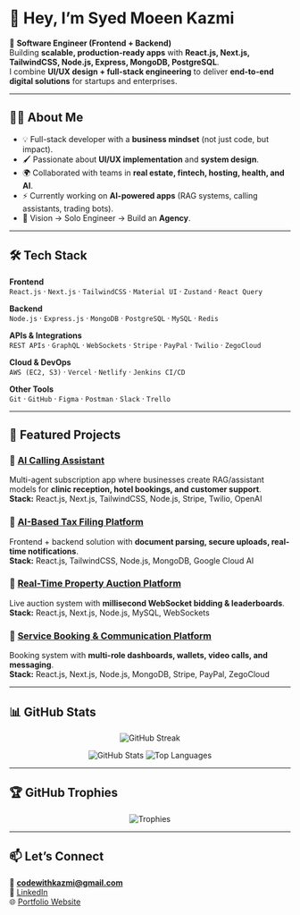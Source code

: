 # 👋 Hey, I’m Syed Moeen Kazmi  

🚀 **Software Engineer (Frontend + Backend)**  
Building **scalable, production-ready apps** with **React.js, Next.js, TailwindCSS, Node.js, Express, MongoDB, PostgreSQL**.  
I combine **UI/UX design + full-stack engineering** to deliver **end-to-end digital solutions** for startups and enterprises.  

---

## 🧑‍💻 About Me  
- 💡 Full-stack developer with a **business mindset** (not just code, but impact).  
- 🖌️ Passionate about **UI/UX implementation** and **system design**.  
- 🌍 Collaborated with teams in **real estate, fintech, hosting, health, and AI**.  
- ⚡ Currently working on **AI-powered apps** (RAG systems, calling assistants, trading bots).  
- 🎯 Vision → Solo Engineer → Build an **Agency**.  

---

## 🛠️ Tech Stack  

**Frontend**  
`React.js` · `Next.js` · `TailwindCSS` · `Material UI` · `Zustand` · `React Query`  

**Backend**  
`Node.js` · `Express.js` · `MongoDB` · `PostgreSQL` · `MySQL` · `Redis`  

**APIs & Integrations**  
`REST APIs` · `GraphQL` · `WebSockets` · `Stripe` · `PayPal` · `Twilio` · `ZegoCloud`  

**Cloud & DevOps**  
`AWS (EC2, S3)` · `Vercel` · `Netlify` · `Jenkins CI/CD`  

**Other Tools**  
`Git` · `GitHub` · `Figma` · `Postman` · `Slack` · `Trello`  

---

## 💼 Featured Projects  

### 🔹 [AI Calling Assistant](#)  
Multi-agent subscription app where businesses create RAG/assistant models for **clinic reception, hotel bookings, and customer support**.  
**Stack:** React.js, Next.js, TailwindCSS, Node.js, Stripe, Twilio, OpenAI  

### 🔹 [AI-Based Tax Filing Platform](#)  
Frontend + backend solution with **document parsing, secure uploads, real-time notifications**.  
**Stack:** React.js, TailwindCSS, Node.js, MongoDB, Google Cloud AI  

### 🔹 [Real-Time Property Auction Platform](#)  
Live auction system with **millisecond WebSocket bidding & leaderboards**.  
**Stack:** React.js, Next.js, Node.js, MySQL, WebSockets  

### 🔹 [Service Booking & Communication Platform](#)  
Booking system with **multi-role dashboards, wallets, video calls, and messaging**.  
**Stack:** React.js, Next.js, Node.js, MongoDB, Stripe, PayPal, ZegoCloud  

---

## 📊 GitHub Stats  

<p align="center">
  <img src="https://github-readme-streak-stats.herokuapp.com/?user=Moeen-Kazmi369&theme=tokyonight" alt="GitHub Streak" />
</p>

<p align="center">
  <img src="https://github-readme-stats.vercel.app/api?username=Moeen-Kazmi369&show_icons=true&theme=tokyonight" alt="GitHub Stats" />
  <img src="https://github-readme-stats.vercel.app/api/top-langs/?username=Moeen-Kazmi369&layout=compact&theme=tokyonight" alt="Top Languages" />
</p>

---

## 🏆 GitHub Trophies  

<p align="center">
  <img src="https://github-profile-trophy.vercel.app/?username=Moeen-Kazmi369&theme=onedark&margin-w=10&margin-h=10&row=1" alt="Trophies" />
</p>

---

## 📫 Let’s Connect  

📧 **codewithkazmi@gmail.com**  
💼 [LinkedIn](https://www.linkedin.com/in/syed-moeen-kazmi-b91421280)  
🌐 [Portfolio Website](https://my-portfolio-two-jade-30.vercel.app)  
